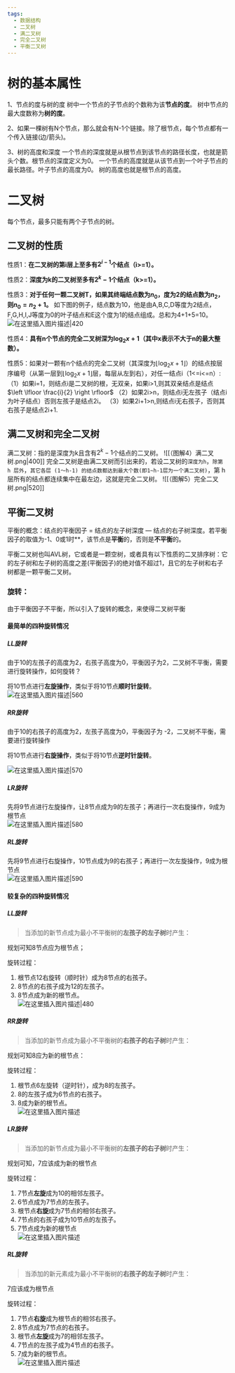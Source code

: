 ```yaml
---
tags:
  - 数据结构
  - 二叉树
  - 满二叉树
  - 完全二叉树
  - 平衡二叉树
---
```

# 树的基本属性

1、节点的度与树的度 
	树中一个节点的子节点的个数称为该**节点的度**。  树中节点的最大度数称为**树的度**。

2、如果一棵树有N个节点，那么就会有N-1个链接。除了根节点，每个节点都有一个传入链接(边/箭头)。

3、树的高度和深度
	一个节点的深度就是从根节点到该节点的路径长度，也就是箭头个数。根节点的深度定义为0。
	一个节点的高度就是从该节点到一个叶子节点的最长路径。叶子节点的高度为0。
	树的高度也就是根节点的高度。

# 二叉树

每个节点，最多只能有两个子节点的树。

## 二叉树的性质

性质1：**在二叉树的第i层上至多有$2^{i-1}$个结点（i>=1）。**

性质2：**深度为k的二叉树至多有$2^k-1$个结点（k>=1）。**

性质3：**对于任何一颗二叉树T，如果其终端结点数为$n_{0}$，度为2的结点数为$n_{2}$，则$n_{0}=n_{2}+1$。**
如下图的例子，结点数为10，他是由A,B,C,D等度为2结点，F,G,H,I,J等度为0的叶子结点和E这个度为1的结点组成。总和为4+1+5=10。  
![在这里插入图片描述|420](https://img-blog.csdnimg.cn/20200619174742807.png#pic_center)

性质4：**具有n个节点的完全二叉树深为$\log_{2}{x} + 1$（其中x表示不大于n的最大整数）。**

性质5：如果对一颗有n个结点的完全二叉树（其深度为$\left \lfloor \log_{2}{x} + 1 \right \rfloor$）的结点按层序编号（从第一层到$\left \lfloor \log_{2}{x} + 1 \right \rfloor$层，每层从左到右），对任一结点i（1<=i<=n）:
（1）如果i=1，则结点i是二叉树的根，无双亲，如果i>1,则其双亲结点是结点$\left \lfloor \frac{i}{2} \right \rfloor$
（2）如果2i>n，则结点i无左孩子（结点i为叶子结点）否则左孩子是结点2i。
（3）如果2i+1>n,则结点i无右孩子，否则其右孩子是结点2i+1.

## 满二叉树和完全二叉树

满二叉树：指的是深度为k且含有$2^k-1$个结点的二叉树。
![[（图解4）满二叉树.png|400]]
完全二叉树是由满二叉树而引出来的，若设二叉树的`深度为h`，`除第 h 层外`，`其它各层 (1～h-1) 的结点数都达到最大个数(即1~h-1层为一个满二叉树)`，第 h 层所有的结点都连续集中在最左边，这就是完全二叉树。
![[（图解5）完全二叉树.png|520]]

## 平衡二叉树

平衡的概念：结点的平衡因子 = 结点的左子树深度 — 结点的右子树深度。若平衡因子的取值为-1、0或1时**，该节点是**平衡**的，否则是**不平衡**的。

平衡二叉树也叫AVL树，它或者是一颗空树，或者具有以下性质的二叉排序树：它的左子树和左子树的高度之差(平衡因子)的绝对值不超过1，且它的左子树和右子树都是一颗平衡二叉树。

### 旋转：

由于平衡因子不平衡，所以引入了旋转的概念，来使得二叉树平衡

#### 最简单的四种旋转情况

##### LL旋转

由于10的左孩子的高度为2，右孩子高度为0，平衡因子为2，二叉树不平衡，需要进行旋转操作，如何旋转？

将10节点进行**左旋操作**，类似于将10节点**顺时针旋转**。  
![在这里插入图片描述|560](https://img-blog.csdnimg.cn/ea0e9b66a0544dceac8b362985ecc38b.png)

##### RR旋转

由于10的右孩子的高度为2，左孩子高度为0，平衡因子为 -2，二叉树不平衡，需要进行旋转操作

将10节点进行**右旋操作**，类似于将10节点**逆时针旋转**。

![在这里插入图片描述|570](https://img-blog.csdnimg.cn/39e5bba6988142ae95098712001b6b6a.png)

##### LR旋转

先将9节点进行左旋操作，让8节点成为9的左孩子；再进行一次右旋操作，9成为根节点  
![在这里插入图片描述|580](https://img-blog.csdnimg.cn/155d4f01545046ccb32e75fdbf385114.png)

##### RL旋转

先将9节点进行右旋操作，10节点成为9的右孩子；再进行一次左旋操作，9成为根节点  
![在这里插入图片描述|590](https://img-blog.csdnimg.cn/c7fb85c6bd9a47bbb390ffe4fda8d435.png)

#### 较复杂的四种旋转情况

##### LL旋转

> 当添加的新节点成为最小不平衡树的**左孩子的左子树**时产生：

规划可知8节点应为根节点；

旋转过程：

1. 根节点12右旋转（顺时针）成为8节点的右孩子。
2. 8节点的右孩子成为12的左孩子。
3. 8节点成为新的根节点。  
    ![在这里插入图片描述|480](https://img-blog.csdnimg.cn/249f5d1f4da342fda58d198a08e2a73d.png)

##### RR旋转

> 当添加的新节点成为最小不平衡树的**右孩子的右子树**时产生：

规划可知8应为新的根节点：

旋转过程：

1. 根节点6左旋转（逆时针），成为8的左孩子。
2. 8的左孩子成为6节点的右孩子。
3. 8成为新的根节点。  
    ![在这里插入图片描述](https://img-blog.csdnimg.cn/7ad98dcdaee9415bbd33d3dcb6c061a0.png)
##### LR旋转

> 当添加的新节点成为最小不平衡树的**左孩子的右子树**时产生：

规划可知，7应该成为新的根节点

旋转过程：

1. 7节点**左旋**成为10的相邻左孩子。
2. 6节点成为7节点的左孩子。
3. 根节点**右旋**成为7节点的相邻右孩子。
4. 7节点的右孩子成为10节点的左孩子。
5. 7节点成为新的根节点  
    ![在这里插入图片描述](https://img-blog.csdnimg.cn/fd850afcea344363b90dc60b8cb9137d.png)
##### RL旋转

> 当添加的新元素成为最小不平衡树的**右孩子的左子树**时产生：

7应该成为根节点

旋转过程：

1. 7节点**右旋**成为根节点的相邻右孩子。
2. 8节点成为7节点的右孩子。
3. 根节点**左旋**成为7的相邻左孩子。
4. 7节点的左孩子成为4节点的右孩子。
5. 7成为新的根节点。  
    ![在这里插入图片描述](https://img-blog.csdnimg.cn/0b0976ebbd954c2ba92166b76de39ff7.png)
